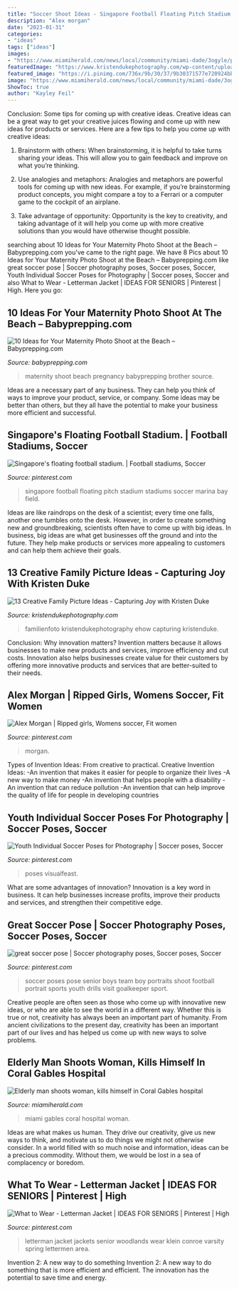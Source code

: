 ```yaml
---
title: "Soccer Shoot Ideas - Singapore Football Floating Pitch Stadium Stadiums Soccer Marina Bay Field"
description: "Alex morgan"
date: "2023-01-31"
categories:
- "ideas"
tags: ["ideas"]
images:
- "https://www.miamiherald.com/news/local/community/miami-dade/3ogyle/picture52999900/alternates/LANDSCAPE_1140/woman1+shot+lnew+cmg"
featuredImage: "https://www.kristendukephotography.com/wp-content/uploads/2014/09/family-silhouette-picture1.jpg"
featured_image: "https://i.pinimg.com/736x/9b/30/37/9b30371577e720924bb9815f68b18a80--alex-morgan-have-a-great-day.jpg"
image: "https://www.miamiherald.com/news/local/community/miami-dade/3ogyle/picture52999900/alternates/LANDSCAPE_1140/woman1+shot+lnew+cmg"
ShowToc: true
author: "Kayley Feil"
---
```



Conclusion: Some tips for coming up with creative ideas.
Creative ideas can be a great way to get your creative juices flowing and come up with new ideas for products or services. Here are a few tips to help you come up with creative ideas:
1. Brainstorm with others: When brainstorming, it is helpful to take turns sharing your ideas. This will allow you to gain feedback and improve on what you’re thinking.

2. Use analogies and metaphors: Analogies and metaphors are powerful tools for coming up with new ideas. For example, if you’re brainstorming product concepts, you might compare a toy to a Ferrari or a computer game to the cockpit of an airplane.

3. Take advantage of opportunity: Opportunity is the key to creativity, and taking advantage of it will help you come up with more creative solutions than you would have otherwise thought possible.

	

		
searching about 10 Ideas for Your Maternity Photo Shoot at the Beach – Babyprepping.com you've came to the right page. We have 8 Pics about 10 Ideas for Your Maternity Photo Shoot at the Beach – Babyprepping.com like great soccer pose | Soccer photography poses, Soccer poses, Soccer, Youth Individual Soccer Poses for Photography | Soccer poses, Soccer and also What to Wear - Letterman Jacket | IDEAS FOR SENIORS | Pinterest | High. Here you go:
		
    
## 10 Ideas For Your Maternity Photo Shoot At The Beach – Babyprepping.com

<img loading=lazy src="https://www.babyprepping.com/wp-content/uploads/2016/08/IMG-29-683x1024.jpg" onerror="this.onerror=null;this.src='https://tse2.mm.bing.net/th?id=OIP.JAS-yQuyBamLc-dUc3RQPAHaLG&amp;pid=15.1';" alt="10 Ideas for Your Maternity Photo Shoot at the Beach – Babyprepping.com">

_Source: babyprepping.com_

>maternity shoot beach pregnancy babyprepping brother source. 

	

Ideas are a necessary part of any business. They can help you think of ways to improve your product, service, or company. Some ideas may be better than others, but they all have the potential to make your business more efficient and successful.

    
## Singapore&#039;s Floating Football Stadium. | Football Stadiums, Soccer

<img loading=lazy src="https://i.pinimg.com/originals/b9/a0/53/b9a053ef826a81a6f08d69a29477bd59.jpg" onerror="this.onerror=null;this.src='https://tse3.mm.bing.net/th?id=OIP.CKv67kZ4tajgLbISYgtYcwHaE7&amp;pid=15.1';" alt="Singapore&#039;s floating football stadium. | Football stadiums, Soccer">

_Source: pinterest.com_

>singapore football floating pitch stadium stadiums soccer marina bay field. 

	

Ideas are like raindrops on the desk of a scientist; every time one falls, another one tumbles onto the desk. However, in order to create something new and groundbreaking, scientists often have to come up with big ideas. In business, big ideas are what get businesses off the ground and into the future. They help make products or services more appealing to customers and can help them achieve their goals.

    
## 13 Creative Family Picture Ideas - Capturing Joy With Kristen Duke

<img loading=lazy src="https://www.kristendukephotography.com/wp-content/uploads/2014/09/family-silhouette-picture1.jpg" onerror="this.onerror=null;this.src='https://tse3.mm.bing.net/th?id=OIP.uLvzqHJ5wy84XWvHTIeHgwHaE8&amp;pid=15.1';" alt="13 Creative Family Picture Ideas - Capturing Joy with Kristen Duke">

_Source: kristendukephotography.com_

>familienfoto kristendukephotography ehow capturing kristenduke. 

	

Conclusion: Why innovation matters?
Invention matters because it allows businesses to make new products and services, improve efficiency and cut costs. Innovation also helps businesses create value for their customers by offering more innovative products and services that are better-suited to their needs.

    
## Alex Morgan | Ripped Girls, Womens Soccer, Fit Women

<img loading=lazy src="https://i.pinimg.com/736x/9b/30/37/9b30371577e720924bb9815f68b18a80--alex-morgan-have-a-great-day.jpg" onerror="this.onerror=null;this.src='https://tse4.mm.bing.net/th?id=OIP.vJfW6EliKY5C-gdJp5UFZwHaGs&amp;pid=15.1';" alt="Alex Morgan | Ripped girls, Womens soccer, Fit women">

_Source: pinterest.com_

>morgan. 

	

Types of Invention Ideas: From creative to practical.
Creative Invention Ideas: 
-An invention that makes it easier for people to organize their lives 
-A new way to make money 
-An invention that helps people with a disability 
-An invention that can reduce pollution 
-An invention that can help improve the quality of life for people in developing countries

    
## Youth Individual Soccer Poses For Photography | Soccer Poses, Soccer

<img loading=lazy src="https://i.pinimg.com/originals/00/4c/c4/004cc4b9de3fc97f972f3bf800ec2f4f.jpg" onerror="this.onerror=null;this.src='https://tse3.mm.bing.net/th?id=OIP.EuQ_zdeS_RkeQ90Dd8YHtwHaLG&amp;pid=15.1';" alt="Youth Individual Soccer Poses for Photography | Soccer poses, Soccer">

_Source: pinterest.com_

>poses visualfeast. 

	

What are some advantages of innovation?
Innovation is a key word in business. It can help businesses increase profits, improve their products and services, and strengthen their competitive edge.

    
## Great Soccer Pose | Soccer Photography Poses, Soccer Poses, Soccer

<img loading=lazy src="https://i.pinimg.com/originals/b5/93/3c/b5933c99a2c29710be4556f529fbc953.jpg" onerror="this.onerror=null;this.src='https://tse2.mm.bing.net/th?id=OIP.EaktLH1JLQ8TWcFZ5dI0wQAAAA&amp;pid=15.1';" alt="great soccer pose | Soccer photography poses, Soccer poses, Soccer">

_Source: pinterest.com_

>soccer poses pose senior boys team boy portraits shoot football portrait sports youth drills visit goalkeeper sport. 

	

Creative people are often seen as those who come up with innovative new ideas, or who are able to see the world in a different way. Whether this is true or not, creativity has always been an important part of humanity. From ancient civilizations to the present day, creativity has been an important part of our lives and has helped us come up with new ways to solve problems.

    
## Elderly Man Shoots Woman, Kills Himself In Coral Gables Hospital

<img loading=lazy src="https://www.miamiherald.com/news/local/community/miami-dade/3ogyle/picture52999900/alternates/LANDSCAPE_1140/woman1+shot+lnew+cmg" onerror="this.onerror=null;this.src='https://tse3.mm.bing.net/th?id=OIP.Iqbp-EKTOHXmJl82MlyCfQHaEK&amp;pid=15.1';" alt="Elderly man shoots woman, kills himself in Coral Gables hospital">

_Source: miamiherald.com_

>miami gables coral hospital woman. 

	

Ideas are what makes us human. They drive our creativity, give us new ways to think, and motivate us to do things we might not otherwise consider. In a world filled with so much noise and information, ideas can be a precious commodity. Without them, we would be lost in a sea of complacency or boredom.

    
## What To Wear - Letterman Jacket | IDEAS FOR SENIORS | Pinterest | High

<img loading=lazy src="https://s-media-cache-ak0.pinimg.com/736x/bd/e7/93/bde7933776bb403f94be6382997c876e.jpg" onerror="this.onerror=null;this.src='https://tse3.mm.bing.net/th?id=OIP.kYN_GvKKoHxjIDimdQBR1wHaLI&amp;pid=15.1';" alt="What to Wear - Letterman Jacket | IDEAS FOR SENIORS | Pinterest | High">

_Source: pinterest.com_

>letterman jacket jackets senior woodlands wear klein conroe varsity spring lettermen area. 

	

Invention 2: A new way to do something
Invention 2: A new way to do something that is more efficient and efficient. The innovation has the potential to save time and energy.

